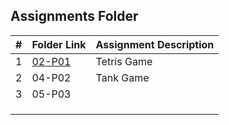##  Assignments Folder

|   #   | Folder Link | Assignment Description |
| :---: | ----------- | ---------------------- |
|   1   | [02-P01](https://github.com/nageswarnandipati/5443-2D-nandipati/tree/main/Assignments/02-P01)   |   Tetris Game          |
|   2   |   04-P02    |   Tank Game            |
|   3   |   05-P03    |                        |
|       |             |                        |
|       |             |                        |
|       |             |                        |
